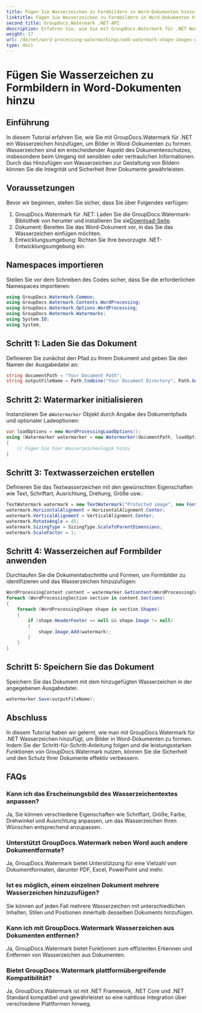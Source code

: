 ```yaml
---
title: Fügen Sie Wasserzeichen zu Formbildern in Word-Dokumenten hinzu
linktitle: Fügen Sie Wasserzeichen zu Formbildern in Word-Dokumenten hinzu
second_title: GroupDocs.Watermark .NET-API
description: Erfahren Sie, wie Sie mit GroupDocs.Watermark für .NET Wasserzeichen hinzufügen, um Bilder in Word-Dokumenten zu formen. Erhöhen Sie die Dokumentensicherheit mit diesem Tutorial.
weight: 17
url: /de/net/word-processing-watermarkings/add-watermark-shape-images-word-docs/
type: docs
---
```

# Fügen Sie Wasserzeichen zu Formbildern in Word-Dokumenten hinzu

## Einführung
In diesem Tutorial erfahren Sie, wie Sie mit GroupDocs.Watermark für .NET ein Wasserzeichen hinzufügen, um Bilder in Word-Dokumenten zu formen. Wasserzeichen sind ein entscheidender Aspekt des Dokumentenschutzes, insbesondere beim Umgang mit sensiblen oder vertraulichen Informationen. Durch das Hinzufügen von Wasserzeichen zur Gestaltung von Bildern können Sie die Integrität und Sicherheit Ihrer Dokumente gewährleisten.
## Voraussetzungen
Bevor wir beginnen, stellen Sie sicher, dass Sie über Folgendes verfügen:
1.  GroupDocs.Watermark für .NET: Laden Sie die GroupDocs.Watermark-Bibliothek von herunter und installieren Sie sie[Download-Seite](https://releases.groupdocs.com/Watermark/net/).
2. Dokument: Bereiten Sie das Word-Dokument vor, in das Sie das Wasserzeichen einfügen möchten.
3. Entwicklungsumgebung: Richten Sie Ihre bevorzugte .NET-Entwicklungsumgebung ein.
## Namespaces importieren
Stellen Sie vor dem Schreiben des Codes sicher, dass Sie die erforderlichen Namespaces importieren:
```csharp
using GroupDocs.Watermark.Common;
using GroupDocs.Watermark.Contents.WordProcessing;
using GroupDocs.Watermark.Options.WordProcessing;
using GroupDocs.Watermark.Watermarks;
using System.IO;
using System;
```
## Schritt 1: Laden Sie das Dokument
Definieren Sie zunächst den Pfad zu Ihrem Dokument und geben Sie den Namen der Ausgabedatei an:
```csharp
string documentPath = "Your Document Path";
string outputFileName = Path.Combine("Your Document Directory", Path.GetFileName(documentPath));
```
## Schritt 2: Watermarker initialisieren
 Instanziieren Sie a`Watermarker` Objekt durch Angabe des Dokumentpfads und optionaler Ladeoptionen:
```csharp
var loadOptions = new WordProcessingLoadOptions();
using (Watermarker watermarker = new Watermarker(documentPath, loadOptions))
{
    // Fügen Sie hier Wasserzeichenlogik hinzu
}
```
## Schritt 3: Textwasserzeichen erstellen
Definieren Sie das Textwasserzeichen mit den gewünschten Eigenschaften wie Text, Schriftart, Ausrichtung, Drehung, Größe usw.:
```csharp
TextWatermark watermark = new TextWatermark("Protected image", new Font("Arial", 8));
watermark.HorizontalAlignment = HorizontalAlignment.Center;
watermark.VerticalAlignment = VerticalAlignment.Center;
watermark.RotateAngle = 45;
watermark.SizingType = SizingType.ScaleToParentDimensions;
watermark.ScaleFactor = 1;
```
## Schritt 4: Wasserzeichen auf Formbilder anwenden
Durchlaufen Sie die Dokumentabschnitte und Formen, um Formbilder zu identifizieren und das Wasserzeichen hinzuzufügen:
```csharp
WordProcessingContent content = watermarker.GetContent<WordProcessingContent>();
foreach (WordProcessingSection section in content.Sections)
{
    foreach (WordProcessingShape shape in section.Shapes)
    {
        if (shape.HeaderFooter == null && shape.Image != null)
        {
            shape.Image.Add(watermark);
        }
    }
}
```
## Schritt 5: Speichern Sie das Dokument
Speichern Sie das Dokument mit dem hinzugefügten Wasserzeichen in der angegebenen Ausgabedatei:
```csharp
watermarker.Save(outputFileName);
```

## Abschluss
In diesem Tutorial haben wir gelernt, wie man mit GroupDocs.Watermark für .NET Wasserzeichen hinzufügt, um Bilder in Word-Dokumenten zu formen. Indem Sie der Schritt-für-Schritt-Anleitung folgen und die leistungsstarken Funktionen von GroupDocs.Watermark nutzen, können Sie die Sicherheit und den Schutz Ihrer Dokumente effektiv verbessern.
## FAQs
### Kann ich das Erscheinungsbild des Wasserzeichentextes anpassen?
Ja, Sie können verschiedene Eigenschaften wie Schriftart, Größe, Farbe, Drehwinkel und Ausrichtung anpassen, um das Wasserzeichen Ihren Wünschen entsprechend anzupassen.
### Unterstützt GroupDocs.Watermark neben Word auch andere Dokumentformate?
Ja, GroupDocs.Watermark bietet Unterstützung für eine Vielzahl von Dokumentformaten, darunter PDF, Excel, PowerPoint und mehr.
### Ist es möglich, einem einzelnen Dokument mehrere Wasserzeichen hinzuzufügen?
Sie können auf jeden Fall mehrere Wasserzeichen mit unterschiedlichen Inhalten, Stilen und Positionen innerhalb desselben Dokuments hinzufügen.
### Kann ich mit GroupDocs.Watermark Wasserzeichen aus Dokumenten entfernen?
Ja, GroupDocs.Watermark bietet Funktionen zum effizienten Erkennen und Entfernen von Wasserzeichen aus Dokumenten.
### Bietet GroupDocs.Watermark plattformübergreifende Kompatibilität?
Ja, GroupDocs.Watermark ist mit .NET Framework, .NET Core und .NET Standard kompatibel und gewährleistet so eine nahtlose Integration über verschiedene Plattformen hinweg.